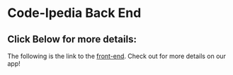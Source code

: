 # Code-Ipedia Back End
## Click Below for more details:
The following is the link to the [front-end](https://github.com/jsantia85/code-ipedia-front-end). Check out for more details on our app!